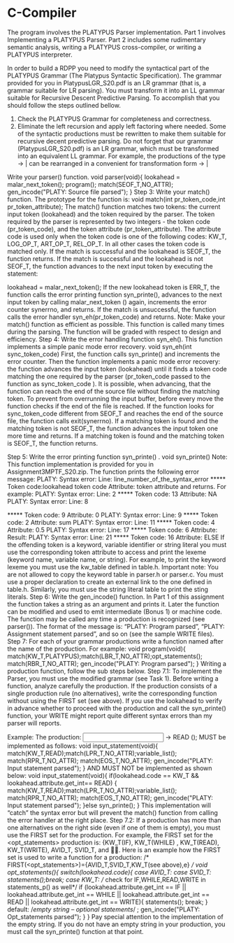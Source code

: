 # C-Compiler
The program involves the PLATYPUS Parser implementation. Part 1 involves Implementing a PLATYPUS Parser. Part 2 includes some rudimentary semantic analysis, writing a PLATYPUS cross-compiler, or writing a PLATYPUS interpreter.

In order to build a RDPP you need to modify the syntactical part of the PLATYPUS
Grammar (The Platypus Syntactic Specification). The grammar provided for you in
PlatypusLGR_S20.pdf is an LR grammar (that is, a grammar suitable for LR parsing).
You must transform it into an LL grammar suitable for Recursive Descent Predictive
Parsing. To accomplish that you should follow the steps outlined bellow.
1. Check the PLATYPUS Grammar for completeness and correctness.
2. Eliminate the left recursion and apply left factoring where needed.
Some of the syntactic productions must be rewritten to make them suitable for recursive
decent predictive parsing. Do not forget that our grammar (PlatypusLGR_S20.pdf) is
an LR grammar, which must be transformed into an equivalent LL grammar. For
example, the productions of the type
<statements> -> <statement> | <statements> <statement>
can be rearranged in a convenient for transformation form
<statements> -> <statements> <statement> | <statement>
  
Write your parser() function.
void parser(void){
lookahead = malar_next_token();
program(); match(SEOF_T,NO_ATTR);
gen_incode("PLATY: Source file parsed");
}
Step 3:
Write your match() function. The prototype for the function is:
void match(int pr_token_code,int pr_token_attribute);
The match() function matches two tokens: the current input token (lookahead) and the
token required by the parser. The token required by the parser is represented by two
integers - the token code (pr_token_code), and the token attribute
(pr_token_attribute). The attribute code is used only when the token code is one of
the following codes: KW_T, LOG_OP_T, ART_OP_T, REL_OP_T. In all other cases
the token code is matched only.
If the match is successful and the lookahead is SEOF_T, the function returns.
If the match is successful and the lookahead is not SEOF_T, the function advances to
the next input token by executing the statement:

lookahead = malar_next_token();
If the new lookahead token is ERR_T, the function calls the error printing function
syn_printe(), advances to the next input token by calling malar_next_token () again,
increments the error counter synerrno, and returns.
If the match is unsuccessful, the function calls the error handler
syn_eh(pr_token_code) and returns.
Note: Make your match() function as efficient as possible. This function is called many
times during the parsing. The function will be graded with respect to design and
efficiency.
Step 4:
Write the error handling function syn_eh(). This function implements a simple panic
mode error recovery.
void syn_eh(int sync_token_code)
First, the function calls syn_printe() and increments the error counter. Then the
function implements a panic mode error recovery: the function advances the input token
(lookahead) until it finds a token code matching the one required by the parser
(pr_token_code passed to the function as sync_token_code ).
It is possible, when advancing, that the function can reach the end of the source file
without finding the matching token. To prevent from overrunning the input buffer, before
every move the function checks if the end of the file is reached. If the function looks for
sync_token_code different from SEOF_T and reaches the end of the source file, the
function calls exit(synerrno).
If a matching token is found and the matching token is not SEOF_T, the function
advances the input token one more time and returns. If a matching token is found and
the matching token is SEOF_T, the function returns.

Step 5:
Write the error printing function syn_printe() .
void syn_printe()
Note: This function implementation is provided for you in Assignment3MPTF_S20.zip.
The function prints the following error message:
PLATY: Syntax error: Line: line_number_of_the_syntax_error
***** Token code:lookahead token code Attribute: token attribute
and returns. For example:
PLATY: Syntax error: Line: 2
***** Token code: 13 Attribute: NA
PLATY: Syntax error: Line: 8

***** Token code: 9 Attribute: 0
PLATY: Syntax error: Line: 9
***** Token code: 2 Attribute: sum
PLATY: Syntax error: Line: 11
***** Token code: 4 Attribute: 0.5
PLATY: Syntax error: Line: 17
***** Token code: 6 Attribute: Result:
PLATY: Syntax error: Line: 21
***** Token code: 16 Attribute: ELSE
If the offending token is a keyword, variable identifier or string literal you must use the
corresponding token attribute to access and print the lexeme (keyword name, variable
name, or string).
For example, to print the keyword lexeme you must use the kw_table defined in
table.h. Important note: You are not allowed to copy the keyword table in parser.h or
parser.c. You must use a proper declaration to create an external link to the one
defined in table.h.
Similarly, you must use the string literal table to print the sting literals.
Step 6:
Write the gen_incode() function. In Part 1 of this assignment the function takes a string
as an argument and prints it. Later the function can be modified and used to emit
intermediate (Bonus 1) or machine code. The function may be called any time a
production is recognized (see parser()). The format of the message is: “PLATY:
Program parsed”, “PLATY: Assignment statement parsed”, and so on (see the sample
WRITE files).
Step 7:
For each of your grammar productions write a function named after the name of the
production. For example:
void program(void){
match(KW_T,PLATYPUS);match(LBR_T,NO_ATTR);opt_statements();
match(RBR_T,NO_ATTR);
gen_incode("PLATY: Program parsed");
}
Writing a production function, follow the sub steps below.
Step 7.1:
To implement the Parser, you must use the modified grammar (see Task 1). Before
writing a function, analyze carefully the production. If the production consists of a single
production rule (no alternatives), write the corresponding function without using the
FIRST set (see above). If you use the lookahead to verify in advance whether to
proceed with the production and call the syn_printe() function, your WRITE might
report quite different syntax errors than my parser will reports.

Example: The production:
<input statement> ->
READ (<variable list>);
MUST be implemented as follows:
void input_statement(void){
match(KW_T,READ);match(LPR_T,NO_ATTR);variable_list();
match(RPR_T,NO_ATTR); match(EOS_T,NO_ATTR);
gen_incode("PLATY: Input statement parsed");
}
AND MUST NOT be implemented as shown below:
void input_statement(void){
if(lookahead.code == KW_T
&& lookahead.attribute.get_int== READ) {
match(KW_T,READ);match(LPR_T,NO_ATTR);variable_list();
match(RPR_T,NO_ATTR); match(EOS_T,NO_ATTR);
gen_incode("PLATY: Input statement parsed");
}else
syn_printe();
}
This implementation will “catch” the syntax error but will prevent the match() function
from calling the error handler at the right place.
Step 7.2:
If a production has more than one alternatives on the right side (even if one of them is
empty), you must use the FIRST set for the production.
For example, the FIRST set for the <opt_statements> production is: {KW_T(IF),
KW_T(WHILE) , KW_T(READ), KW_T(WRITE), AVID_T, SVID_T, and .
Here is an example how the FIRST set is used to write a function for a production:
/* FIRST(<opt_statements>)={AVID_T,SVID_T,KW_T(see above),e} */
void opt_statements(){
switch(lookahead.code){
case AVID_T:
case SVID_T: statements();break;
case KW_T:
/* check for IF,WHILE,READ,WRITE in statements_p() as well*/
if (lookahead.attribute.get_int == IF
|| lookahead.attribute.get_int == WHILE
|| lookahead.attribute.get_int == READ
|| lookahead.attribute.get_int == WRITE){
statements();
break;
}
default: /*empty string – optional statements*/ ;
gen_incode("PLATY: Opt_statements parsed");
}
}
Pay special attention to the implementation of the empty string. If you do not have an
empty string in your production, you must call the syn_printe() function at that point.
